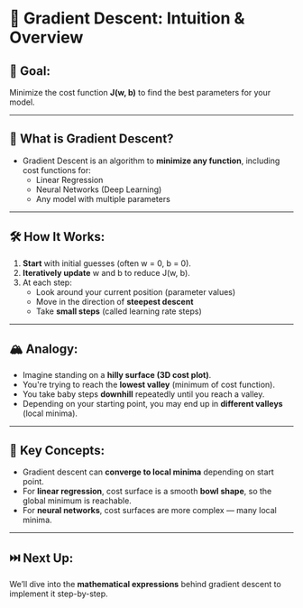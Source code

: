 # 🧠 Gradient Descent: Intuition & Overview

## 🧩 Goal:

Minimize the cost function **J(w, b)** to find the best parameters for your model.

---

## 🚶 What is Gradient Descent?

- Gradient Descent is an algorithm to **minimize any function**, including cost functions for:
  - Linear Regression
  - Neural Networks (Deep Learning)
  - Any model with multiple parameters

---

## 🛠️ How It Works:

1. **Start** with initial guesses (often w = 0, b = 0).
2. **Iteratively update** w and b to reduce J(w, b).
3. At each step:
   - Look around your current position (parameter values)
   - Move in the direction of **steepest descent**
   - Take **small steps** (called learning rate steps)

---

## 🏔️ Analogy:

- Imagine standing on a **hilly surface (3D cost plot)**.
- You're trying to reach the **lowest valley** (minimum of cost function).
- You take baby steps **downhill** repeatedly until you reach a valley.
- Depending on your starting point, you may end up in **different valleys** (local minima).

---

## 🔁 Key Concepts:

- Gradient descent can **converge to local minima** depending on start point.
- For **linear regression**, cost surface is a smooth **bowl shape**, so the global minimum is reachable.
- For **neural networks**, cost surfaces are more complex — many local minima.

---

## ⏭️ Next Up:

We’ll dive into the **mathematical expressions** behind gradient descent to implement it step-by-step.
